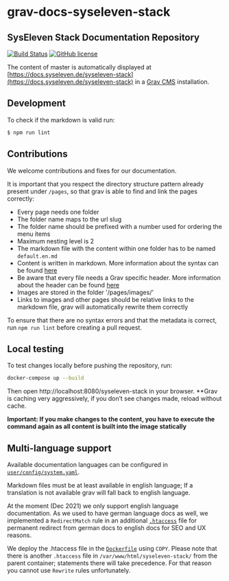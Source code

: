 # grav-docs-syseleven-stack

## SysEleven Stack Documentation Repository

[![Build Status](https://travis-ci.org/syseleven/grav-docs-syseleven-stack.svg?branch=master)](https://travis-ci.org/syseleven/grav-docs-syseleven-stack)
[![GitHub license](https://img.shields.io/github/license/syseleven/grav-docs-syseleven-stack.svg)](https://github.com/syseleven/grav-docs-syseleven-stack/blob/master/LICENSE)

The content of master is automatically displayed at [https://docs.syseleven.de/syseleven-stack](https://docs.syseleven.de/syseleven-stack) in a [Grav CMS](https://getgrav.org/) installation.

## Development

To check if the markdown is valid run:

```bash
$ npm run lint
```

## Contributions

We welcome contributions and fixes for our documentation.

It is important that you respect the directory structure pattern already present under `/pages`, so that grav is able to find and link the pages correctly:

* Every page needs one folder
* The folder name maps to the url slug
* The folder name should be prefixed with a number used for ordering the menu items
* Maximum nesting level is 2
* The markdown file with the content within one folder has to be named `default.en.md`
* Content is written in markdown. More information about the syntax can be found [here](https://learn.getgrav.org/content/markdown)
* Be aware that every file needs a Grav specific header. More information about the header can be found [here](https://learn.getgrav.org/content/headers)
* Images are stored in the folder '/pages/images/'
* Links to images and other pages should be relative links to the markdown file, grav will automatically rewrite them correctly

To ensure that there are no syntax errors and that the metadata is correct, run `npm run lint` before creating a pull request.

## Local testing

To test changes locally before pushing the repository, run:

```sh
docker-compose up --build
```

Then open http://localhost:8080/syseleven-stack in your browser. **Grav is caching very aggressively, if you don’t see changes made, reload without cache.

**Important: If you make changes to the content, you have to execute the command again as all content is built into the image statically**

## Multi-language support

Available documentation languages can be configured in [`user/config/system.yaml`](user/config/system.yaml).

Markdown files must be at least available in english language; If a translation is not available grav will
fall back to english language.

At the moment (Dec 2021) we only support english language documentation. As we used to have german language docs
as well, we implemented a `RedirectMatch` rule in an additional [`.htaccess`](user/apache2/.htaccess) file for
permanent redirect from german docs to english docs for SEO and UX reasons.

We deploy the .htaccess file in the [`Dockerfile`](Dockerfile) using `COPY`. Please note that there is another
`.htaccess` file in `/var/www/html/syseleven-stack/` from the parent container; statements there will take precedence.
For that reason you cannot use `Rewrite` rules unfortunately.
